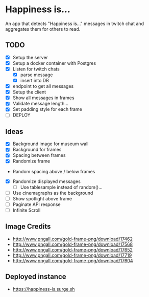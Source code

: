 # Happiness is...

An app that detects "Happiness is..." messages in twitch chat and aggregates them for others to read.

## TODO

* [x] Setup the server
* [x] Setup a docker container with Postgres
* [x] Listen for twitch chats
  * [x] parse message
  * [x] insert into DB
* [x] endpoint to get all messages
* [x] Setup the client
* [x] Show all messages in frames
* [x] Validate message length...
* [x] Set padding style for each frame
* [ ] DEPLOY

## Ideas

* [x] Background image for museum wall
* [x] Background for frames
* [x] Spacing between frames
* [x] Randomize frame
* Random spacing above / below frames
* [x] Randomize displayed messages
  * [ ] Use tablesample instead of random()...
* [ ] Use cinemagraphs as the background
* [ ] Show spotlight above frame
* [ ] Paginate API response
* [ ] Infinite Scroll

## Image Credits

* http://www.pngall.com/gold-frame-png/download/17462
* http://www.pngall.com/gold-frame-png/download/17568
* http://www.pngall.com/gold-frame-png/download/17652
* http://www.pngall.com/gold-frame-png/download/17719
* http://www.pngall.com/gold-frame-png/download/17604

## Deployed instance

* https://happiness-is.surge.sh